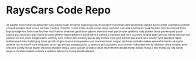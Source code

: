 # RaysCars Code Repo
<!--
**RaysCars/RaysCars** is a ✨ _special_ ✨ repository because its `README.md` (this file) appears on your GitHub profile.


Here are some ideas to get you started:

- 🔭 I’m currently working on ...
- 🌱 I’m currently learning ...
- 👯 I’m looking to collaborate on ...
- 🤔 I’m looking for help with ...
- 💬 Ask me about ...
- 📫 How to reach me: ...
- 😄 Pronouns: ...
- ⚡ Fun fact: ...

-->

<sup><sub><sup><sub>
J6 Capitol Insurrection
ali alexander tracy beanz noah benjamin andy biggs lauren boebert mo brooks alex bruesewitz patrick byrne arielle chambers rochelle conwell-williams matt couch michael coudrey chandler crump mikel crump jordan dixon-hamilton cassandra fairbanks mark finchem fleccas michael flynn fogcitymidge tina forte ryan fournier nick fuentes shekinah geist brian gibson diamond west gibson ryan girdusky rudy giuliani lance gooden paul gosar bianca gracia bryson gray marjorie taylor greene mayra gutierrez david harris jr patrick d hampton jodi hice courtney holland abby johnson benny johnson ron johnson vernon jones osigah kakhu anthony kern charlie kirk kimberly klacik amy kremer kylie jane kremer alexandra lains jennifer lynn lawrence david leatherwood mike lindell greg locke jen loh dr gina loudon anna paulina luna mark lutchman megan lutchman michelle malkin samantha marika ed martin danielle rae mcinturff mark meadows andy ngo george papadopoulos cj pearson jack posobiec scott presler ricky rebel mindy robinson olivia rondeau pete sessions ashley stclair dustin stockton brandon straka jason sullivan brandon tatum rose tennent donald trump donald trump jr eric trump joy villa daniel wagner christian walker terrence k williams latinos for trump stopthestealus 

</sub></sup></sub></sup>
